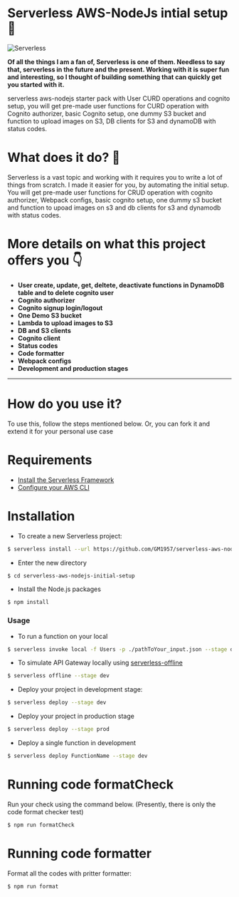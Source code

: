 # Serverless AWS-NodeJs intial setup :hammer:


![Serverless](https://twilio-cms-prod.s3.amazonaws.com/images/serverless-framework-logo.width-808.png)

**Of all the things I am a fan of, Serverless is one of them. Needless to say that, serverless in the future and the present. Working with it is super fun and interesting, so I thought of building something that can quickly get you started with it.**



serverless aws-nodejs starter pack with User CURD operations and cognito setup, you will get pre-made user functions for CURD operation with Cognito authorizer, basic Cognito setup, one dummy S3 bucket and function to upload images on S3, DB clients for S3 and dynamoDB with status codes.
 
# What does it do? 🤔

Serverless is a vast topic and working with it requires you to write a lot of things from scratch. I made it easier for you, by automating the initial setup. 
You will get pre-made user functions for CRUD operation with cognito authorizer, Webpack configs, basic cognito setup, one dummy s3 bucket and function to upoad images on s3 and db clients for s3 and dynamodb with status codes.




# More details on what this project offers you 👇 
- **User create, update, get, deltete, deactivate functions in DynamoDB table and to delete cognito user**
- **Cognito authorizer**
- **Cognito signup login/logout**
- **One Demo S3 bucket**
- **Lambda to upload images to S3**
- **DB and S3 clients**
- **Cognito client**
- **Status codes**
- **Code formatter**
- **Webpack configs**
- **Development and production stages**
---

# How do you use it?
To use this, follow the steps mentioned below.
Or, you can fork it and extend it for your personal use case


# Requirements

- [Install the Serverless Framework](https://serverless.com/framework/docs/providers/aws/guide/installation/)
- [Configure your AWS CLI](https://serverless.com/framework/docs/providers/aws/guide/credentials/)

# Installation

- To create a new Serverless project:

``` bash
$ serverless install --url https://github.com/GM1957/serverless-aws-nodejs-initial-setup
```

- Enter the new directory

``` bash
$ cd serverless-aws-nodejs-initial-setup
```

- Install the Node.js packages

``` bash
$ npm install
```

### Usage

- To run a function on your local

``` bash
$ serverless invoke local -f Users -p ./pathToYour_input.json --stage dev
```

- To simulate API Gateway locally using [serverless-offline](https://github.com/dherault/serverless-offline)

``` bash
$ serverless offline --stage dev
```

- Deploy your project in development stage:

``` bash
$ serverless deploy --stage dev
```
- Deploy your project in production stage

``` bash
$ serverless deploy --stage prod
```

- Deploy a single function in development

``` bash
$ serverless deploy FunctionName --stage dev
```

# Running code formatCheck

Run your check using the command below. (Presently, there is only the code format checker test)

``` bash
$ npm run formatCheck
```
# Running code formatter

Format all the codes with pritter formatter:

``` bash
$ npm run format
```
